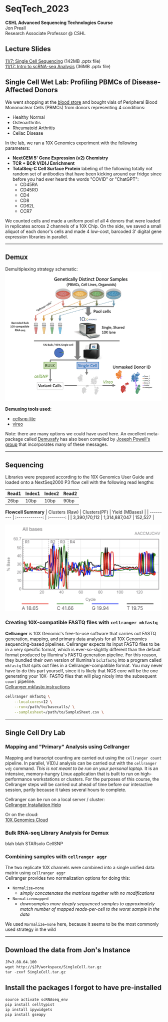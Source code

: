 # SeqTech_2023
**CSHL Advanced Sequencing Technologies Course**  
Jon Preall  
Research Associate Professor @ CSHL

## Lecture Slides
[11/7: Single Cell Sequencing](https://www.dropbox.com/scl/fi/o2kjzpdcm5iuokdotdh3p/Preall_SeqTech_2023.pptx?rlkey=bfl3n7vw1ubz0jq93v8hr65mv&dl=0) (142MB .pptx file)  
[11/17: Intro to scRNA-seq Analysis](https://www.dropbox.com/scl/fi/yrkwawtortfgwq8hfsiyn/Intro_to_scRNAseq_2023.pptx?rlkey=we58cjp366l7z5v1yzm8vnhix&dl=0) (36MB .pptx file)

## Single Cell Wet Lab: Profiling PBMCs of Disease-Affected Donors
We went shopping at the [blood store](https://www.stemcell.com/products/product-types/primary-and-cultured-cells.html?cell_type=Whole%7C%7CMononuclear+Cells&p=2) and bought vials of Peripheral Blood Mononuclear Cells (PBMCs) from donors representing 4 conditions:  
  - Healthy Normal
  - Osteoarthritis
  - Rheumatoid Arthritis
  - Celiac Disease

In the lab, we ran a 10X Genomics experiment with the following parameters:
  -  **NextGEM 5' Gene Expression (v2) Chemistry**
  -  **TCR + BCR V(D)J Enrichment**
  -  **TotalSeq-C Cell Surface Protein** labeling of the following totally not random set of antibodies that have been kicking around our fridge since before you had ever heard the words "COVID" or "ChatGPT":
     -  CD45RA
     -  CD45RO
     -  CD4
     -  CD8
     -  CD62L
     -  CCR7

We counted cells and made a uniform pool of all 4 donors that were loaded in replicates across 2 channels of a 10X Chip. On the side, we saved a small aliquot of each donor's cells and made 4 low-cost, barcoded 3' digital gene expression libraries in parallel. 

---

## Demux
Demultiplexing strategy schematic:  
<img src="https://github.com/jpreall/SeqTech_2023/blob/main/images/Demux_schematic.png" width="500">

**Demuxing tools used:**  
- [cellsnp-lite](https://cellsnp-lite.readthedocs.io/en/latest/#)  
- [vireo](https://vireosnp.readthedocs.io/en/latest/)
  
Note: there are many options we could have used here. An excellent meta-package called [Demuxafy](https://demultiplexing-doublet-detecting-docs.readthedocs.io/en/latest/index.html) has also been compiled by [Joseph Powell's group](https://www.garvan.org.au/people/researchers/joseph-powell) that incorporates many of these messages. 

---
## Sequencing

Libraries were prepared according to the 10X Genomics User Guide and loaded onto a NextSeq2000 P3 flow cell with the following read lengths:  

| Read1 | Index1 | Index2 | Read2 |
|---|---|---|---|
|26bp|10bp|10bp|90bp|

**Flowcell Summary**
| Clusters (Raw) | Clusters(PF) | Yield (MBases) |
| --------- | :-------------: | :--------:  |
| 3,390,170,112 | 1,314,887,047 | 152,527 |

<img src="https://github.com/jpreall/SeqTech_2023/blob/main/images/base_coverage.png" width="500">

### <a name="section1">Creating 10X-compatible FASTQ files with `cellranger mkfastq`</a>
**Cellranger** is 10X Genomic's free-to-use software that carries out FASTQ generation, mapping, and primary data analysis for all 10X Genomics sequencing-based pipelines. Cellranger expects its input FASTQ files to be in a very specific format, which is ever-so-slightly different than the default format produced by Illumina's FASTQ generation pipeline.  For this reason, they bundled their own version of Illumina's `bcl2fastq` into a program called `mkfastq` that spits out files in a Cellranger-compatible format. You may never have to do this part yourself, since it is likely that NGS core will be the one generating your 10X- FASTQ files that will plug nicely into the subsequent `count` pipeline.  
[Cellranger mkfastq instructions](https://support.10xgenomics.com/single-cell-gene-expression/software/pipelines/latest/using/mkfastq)

```bash
cellranger mkfastq \
	--localcores=12 \
	--run=/path/to/basecalls/ \
	--samplesheet=/path/to/SampleSheet.csv \
```
---

## Single Cell Dry Lab


### Mapping and "Primary" Analysis using Cellranger
Mapping and transcript counting are carried out using the `cellranger count` pipeline.  In parallel, V(D)J analysis can be carried out with the `cellranger vdj` command. *This is not meant to be run on your personal laptop.* It is an intensive, memory-hungry Linux application that is built to run on high-performance workstations or clusters. For the purposes of this course, the Cellranger steps will be carried out ahead of time before our interactive session, partly because it takes several hours to complete.  

Cellranger can be run on a local server / cluster:  
[Cellranger Installation Help](https://support.10xgenomics.com/single-cell-gene-expression/software/pipelines/latest/using/tutorial_in)

Or on the cloud:  
[10X Genomics Cloud](https://www.10xgenomics.com/products/cloud-analysis)

### Bulk RNA-seq Library Analysis for Demux  
blah blah STARsolo CellSNP  

### <a name="section4"> Combining samples with `cellranger aggr`</a>
The two replicate 10X channels were combined into a single unified data matrix using `cellranger aggr`  
Cellranger provides two normalization options for doing this:  
  - `Normalize=none`
  	- *simply concatenates the matrices together with no modifications*
  - `Normalize=mapped`
  	- *downsamples more deeply sequenced samples to approximately match number of mapped reads-per-cell to the worst sample in the data*

We used `Normalize=none` here, because it seems to be the most commonly used strategy in the wild

---
## Download the data from Jon's Instance
```
JP=3.88.64.100
wget http://$JP/workspace/SingleCell.tar.gz
tar -zxvf SingleCell.tar.gz
```

## Install the packages I forgot to have pre-installed
```
source activate scRNAseq_env
pip install celltypist
ip install ipywidgets
pip install gseapy
```
  
